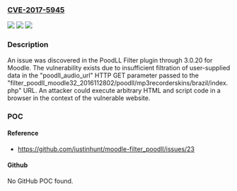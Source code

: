### [CVE-2017-5945](https://cve.mitre.org/cgi-bin/cvename.cgi?name=CVE-2017-5945)
![](https://img.shields.io/static/v1?label=Product&message=n%2Fa&color=blue)
![](https://img.shields.io/static/v1?label=Version&message=n%2Fa&color=blue)
![](https://img.shields.io/static/v1?label=Vulnerability&message=n%2Fa&color=brighgreen)

### Description

An issue was discovered in the PoodLL Filter plugin through 3.0.20 for Moodle. The vulnerability exists due to insufficient filtration of user-supplied data in the "poodll_audio_url" HTTP GET parameter passed to the "filter_poodll_moodle32_2016112802/poodll/mp3recorderskins/brazil/index.php" URL. An attacker could execute arbitrary HTML and script code in a browser in the context of the vulnerable website.

### POC

#### Reference
- https://github.com/justinhunt/moodle-filter_poodll/issues/23

#### Github
No GitHub POC found.

